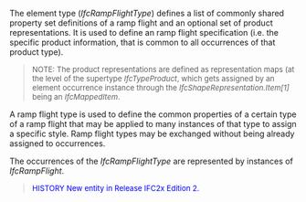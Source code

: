 ﻿The element type (_IfcRampFlightType_) defines a list of commonly shared property set definitions of a ramp flight and an optional set of product representations. It is used to define an ramp flight specification (i.e. the specific product information, that is common to all occurrences of that product type).

> <font size="-1">NOTE: The product representations are defined as
		  representation maps (at the level of the supertype <i>IfcTypeProduct</i>, which
		  gets assigned by an element occurrence instance through the
		  <i>IfcShapeRepresentation.Item[1]</i> being an
		  <i>IfcMappedItem</i>.</font>
>

A ramp flight type is used to define the common properties of a certain type of a ramp flight that may be applied to many instances of that type to assign a specific style. Ramp flight types may be exchanged without being already assigned to occurrences.

The occurrences of the _IfcRampFlightType_ are represented by instances of _IfcRampFlight_.

> <font color="#0000FF" size="-1">HISTORY New entity in Release IFC2x
		  Edition 2.</font>
>